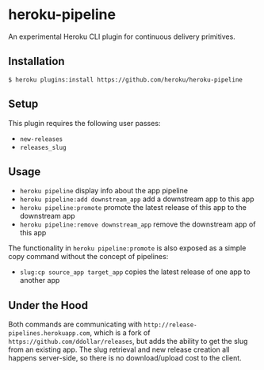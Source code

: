 heroku-pipeline
===============
An experimental Heroku CLI plugin for continuous delivery primitives.

Installation
------------
    $ heroku plugins:install https://github.com/heroku/heroku-pipeline

Setup
-----
This plugin requires the following user passes:

 - `new-releases`
 - `releases_slug`

Usage
-----
  - `heroku pipeline`                          display info about the app pipeline
  - `heroku pipeline:add downstream_app`       add a downstream app to this app
  - `heroku pipeline:promote`                  promote the latest release of this app to the downstream app
  - `heroku pipeline:remove downstream_app`    remove the downstream app of this app

The functionality in `heroku pipeline:promote` is also exposed as a simple copy command without the concept of pipelines:

  - `slug:cp source_app target_app`    copies the latest release of one app to another app


Under the Hood
--------------
Both commands are communicating with `http://release-pipelines.herokuapp.com`, which is a fork of `https://github.com/ddollar/releases`,
but adds the ability to get the slug from an existing app. The slug retrieval and new release creation all happens server-side, so there
is no download/upload cost to the client.
